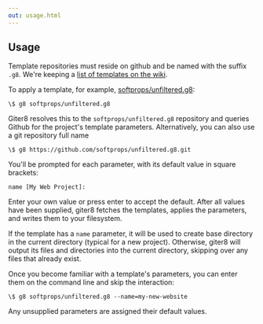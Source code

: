 ```yaml
---
out: usage.html
---
```


Usage
-----

Template repositories must reside on github and be named with the
suffix `.g8`. We're keeping a [list of templates on the wiki][wiki].

To apply a template, for example, [softprops/unfiltered.g8][uft]:

[uft]: http://github.com/softprops/unfiltered.g8
[wiki]: http://github.com/foundweekends/giter8/wiki/giter8-templates

    \$ g8 softprops/unfiltered.g8

Giter8 resolves this to the `softprops/unfiltered.g8`
repository and queries Github for the project's template
parameters.
Alternatively, you can also use a git repository full name

    \$ g8 https://github.com/softprops/unfiltered.g8.git

You'll be prompted for each parameter, with its default
value in square brackets:

    name [My Web Project]: 

Enter your own value or press enter to accept the default. After all
values have been supplied, giter8 fetches the templates, applies
the parameters, and writes them to your filesystem. 

If the template has a `name` parameter, it will be used to create base 
directory in the current directory (typical for a new project). 
Otherwise, giter8 will output its files and directories into 
the current directory, skipping over any files that already exist.

Once you become familiar with a template's parameters, you can enter
them on the command line and skip the interaction:

    \$ g8 softprops/unfiltered.g8 --name=my-new-website

Any unsupplied parameters are assigned their default values.
